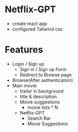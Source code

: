 # Netflix-GPT
- create react app
- configured Tailwind css 

# Features 
- Login / Sign up
     - Sign in / Sign up Form
     - Redirect to Browse page
- Browse(After authentication)
- Main movie
   - trailer in background
   - title & description
   - Movie suggestions
        - movie lists * N
    - Netflix-GPT
        - Search Bar
        - Movie Suggestions
